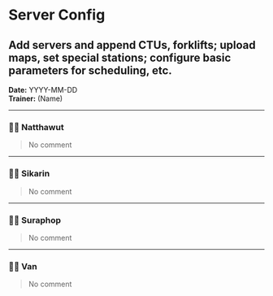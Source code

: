 # Server Config
## Add servers and append CTUs, forklifts; upload maps, set special stations; configure basic parameters for scheduling, etc.

**Date:** YYYY-MM-DD  
**Trainer:** (Name)

---

### 🧑‍💻 Natthawut
> No comment


---

### 🧑‍💻 Sikarin
> No comment


---

### 🧑‍💻 Suraphop
> No comment


---

### 🧑‍💻 Van
> No comment
